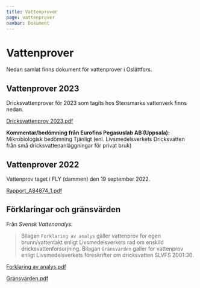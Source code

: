 ```yaml
---
title: Vattenprover
page: vattenprover
navbar: Dokument
---
```




# Vattenprover

Nedan samlat finns dokument för vattenprover i Oslättfors.


## Vattenprover 2023

Dricksvattenprover för 2023 som tagits hos Stensmarks vattenverk finns nedan.

<a href="/assets/files/Dricksvattenprov-2023.pdf" target="_blank" class="btn btn-outline-dark"><i class="fa fa-file-pdf fa-xl"></i> Dricksvattenprov 2023.pdf</a>

**Kommentar/bedömning från Eurofins Pegasuslab AB (Uppsala):**
Mikrobiologisk bedömning
Tjänligt (enl. Livsmedelsverkets Dricksvatten från små dricksvattenanläggningar för privat bruk)

## Vattenprover 2022

Vattenprov taget i FLY (dammen) den 19 september 2022.

<a href="/assets/files/Rapport_A84874_1.pdf" target="_blank" class="btn btn-outline-dark"><i class="fa fa-file-pdf fa-xl"></i> Rapport_A84874_1.pdf</a>

## Förklaringar och gränsvärden

Från *Svensk Vattenanalys*:

> Bilagan `Forklaring av analys` gäller vattenprov for egen brunn/vattentakt enligt Livsmedelsverkets rad om enskild dricksvattenforsorjning. Bilagan `Gränsvärden` galler for vattenprov enligt Livsmedelsverkets föreskrifter om dricksvatten SLVFS 2001:30.

<a href="/assets/files/Forklaring_av_analys.pdf" target="_blank" class="btn btn-outline-dark"><i class="fa fa-file-pdf fa-xl"></i> Forklaring av analys.pdf</a>

<a href="/assets/files/gransvarden.pdf" target="_blank" class="btn btn-outline-dark"><i class="fa fa-file-pdf fa-xl"></i> Gränsvärden.pdf</a>
